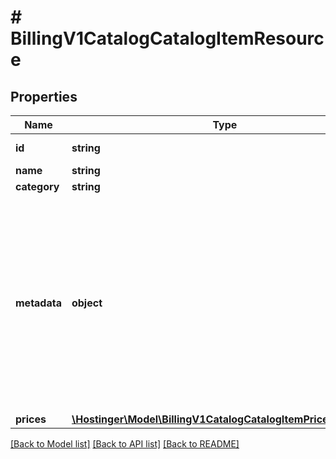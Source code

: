 # # BillingV1CatalogCatalogItemResource

## Properties

Name | Type | Description | Notes
------------ | ------------- | ------------- | -------------
**id** | **string** | Catalog item ID |
**name** | **string** |  |
**category** | **string** |  |
**metadata** | **object** | Flexible key-value storage containing category-specific metadata for the catalog item. The structure and available fields vary depending on the item category. |
**prices** | [**\Hostinger\Model\BillingV1CatalogCatalogItemPriceCollection**](BillingV1CatalogCatalogItemPriceCollection.md) |  |

[[Back to Model list]](../../README.md#models) [[Back to API list]](../../README.md#endpoints) [[Back to README]](../../README.md)
